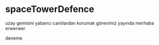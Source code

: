 # spaceTowerDefence
uzay gemisini yabancı canlılardan korumak görevimiz yayında
merhaba
 erwerwer

deneme

